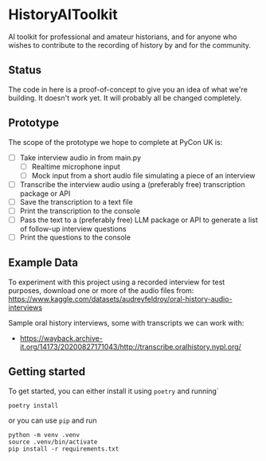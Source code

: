 # HistoryAIToolkit

AI toolkit for professional and amateur historians, and for anyone who wishes to contribute to the recording of history by and for the community.

## Status

The code in here is a proof-of-concept to give you an idea of what we're building. It doesn't work yet. It will probably all be changed completely.

## Prototype

The scope of the prototype we hope to complete at PyCon UK is:

* [ ] Take interview audio in from main.py
  * [ ] Realtime microphone input
  * [ ] Mock input from a short audio file simulating a piece of an interview
* [ ] Transcribe the interview audio using a (preferably free) transcription package or API
* [ ] Save the transcription to a text file
* [ ] Print the transcription to the console
* [ ] Pass the text to a (preferably free) LLM package or API to generate a list of follow-up interview questions
* [ ] Print the questions to the console

## Example Data

To experiment with this project using a recorded interview for test purposes, download one or more of the audio files from:
https://www.kaggle.com/datasets/audreyfeldroy/oral-history-audio-interviews

Sample oral history interviews, some with transcripts we can work with:
* https://wayback.archive-it.org/14173/20200827171043/http://transcribe.oralhistory.nypl.org/

## Getting started

To get started, you can either install it using `poetry` and running`
```
poetry install
```
or you can use `pip` and run
```
python -m venv .venv
source .venv/bin/activate
pip install -r requirements.txt
```